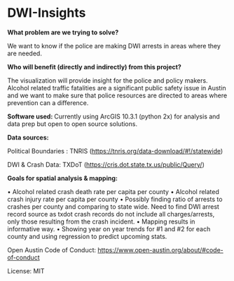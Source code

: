 # DWI-Insights

<b> What problem are we trying to solve? </b>

We want to know if the police are making DWI arrests in areas where they are needed.

<b>Who will benefit (directly and indirectly) from this project?</b>

The visualization will provide insight for the police and policy makers. Alcohol related traffic fatalities are a significant public safety issue in Austin and we want to make sure that police resources are directed to areas where prevention can a difference.

<b> Software used: </b>
Currently using ArcGIS 10.3.1 (python 2x) for analysis and data prep but open to open source solutions.

<b> Data sources: </b>

Political Boundaries : TNRIS (https://tnris.org/data-download/#!/statewide)

DWI & Crash Data: TXDoT (https://cris.dot.state.tx.us/public/Query/)

<b/> Goals for spatial analysis & mapping:</b>

•	Alcohol related crash death rate per capita per county
•	Alcohol related crash injury rate per capita per county
•	Possibly finding ratio of arrests to crashes per county and comparing to state wide. Need to find DWI arrest record source as txdot crash records do not include all charges/arrests, only those resulting from the crash incident.
•	Mapping results in informative way.
•	Showing year on year trends for #1 and #2 for each county and using regression to predict upcoming stats.













Open Austin Code of Conduct:
https://www.open-austin.org/about/#code-of-conduct

License: MIT
